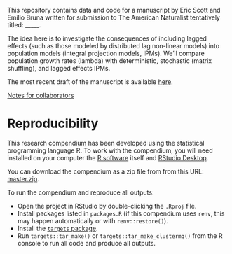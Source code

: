 
<!-- README.md is generated from README.Rmd. Please edit that file -->
<!-- badges: start -->
<!-- DOI badges go here -->
<!-- badges: end -->

This repository contains data and code for a manuscript by Eric Scott
and Emilio Bruna written for submission to The American Naturalist
tentatively titled: \_\_\_\_\_.

The idea here is to investigate the consequences of including lagged
effects (such as those modeled by distributed lag non-linear models)
into population models (integral projection models, IPMs). We’ll compare
population growth rates (lambda) with deterministic, stochastic (matrix
shuffling), and lagged effects IPMs.

The most recent draft of the manuscript is available
[here](https://brunalab.github.io/lagged-ipms/paper.html).

[Notes for
collaborators](https://brunalab.github.io/lagged-ipms/notes/index.html)

# Reproducibility

This research compendium has been developed using the statistical
programming language R. To work with the compendium, you will need
installed on your computer the [R
software](https://cloud.r-project.org/) itself and [RStudio
Desktop](https://rstudio.com/products/rstudio/download/).

You can download the compendium as a zip file from from this URL:
[master.zip](/archive/master.zip).

To run the compendium and reproduce all outputs:

-   Open the project in RStudio by double-clicking the `.Rproj` file.
-   Install packages listed in `packages.R` (if this compendium uses
    `renv`, this may happen automatically or with `renv::restore()`).
-   Install the [`targets` package](https://docs.ropensci.org/targets/).
-   Run `targets::tar_make()` or `targets::tar_make_clustermq()` from
    the R console to run all code and produce all outputs.
